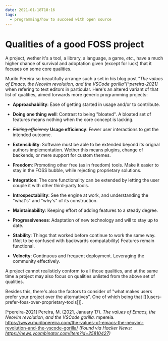 ```yaml
---
date: 2021-01-18T18:16
tags: 
  - programming/how to succeed with open source
---
```


# Qualities of a good FOSS project

A project, wether it's a tool, a library, a language, a game, *etc.,* have a much
higher chance of survival and adoptation given (except for luck) that it focuses
on some core qualities.

Murilo Pereira so beautifully arrange such a set in his blog post *"The values of
Emacs, the Neovim revolution, and the VSCode gorilla"[^pereira-2021]* when
refering to text editors in particular. Here's an altered variant of that list
of qualities, aimed torwards more generic programming projects:

- **Approachability**: Ease of getting started in usage and/or to contribute.

- **Doing one thing well**: Contrast to being "bloated". A bloated set of
  features means nothing when the core concept is lacking.

- *~~Editing efficiency~~* **Usage efficiency**: Fewer user interactions to get
  the intended outcome.

- **Extensibility**: Software must be able to be extended beyond its orignal
  authors implementation. Wether this means plugins, change of backends, or mere
  support for custom themes.

- **Freedom**: Promoting other free (as in freedom) tools. Make it
  easier to stay in the FOSS bubble, while rejecting proprietary solutions.
  
- **Integration**: The core functionality can be extended by letting the user
  couple it with other third-party tools.

- **Introspectability**: See the engine at work, and understanding the "what's"
  and "why's" of its construction.

- **Maintainability**: Keeping effort of adding features to a steady degree.

- **Progressiveness**: Adaptation of new technology and will to stay up to date.
  
- **Stability**: Things that worked before continue to work the same way.
  (Not to be confused with backwards compatability) Features remain functional.
  
- **Velocity**: Continuous and frequent deployment. Leveraging the community
  effectively.

A project cannot realisticly conform to all those qualities, and at the same time
a project may also focus on qualities unlisted from the above set of qualities.
 
Besides this, there's also the factors to consider of "what makes users prefer
your project over the alternatives". One of which being that
[[[users-prefer-foss-over-proprietary-tools]]].

[^pereira-2021] Pereira, M. (2021, January 17). *The values of Emacs, the Neovim revolution, and the VSCode gorilla.* mpereia. <https://www.murilopereira.com/the-values-of-emacs-the-neovim-revolution-and-the-vscode-gorilla/> *(Found via Hacker News: <https://news.ycombinator.com/item?id=25810427>)*
